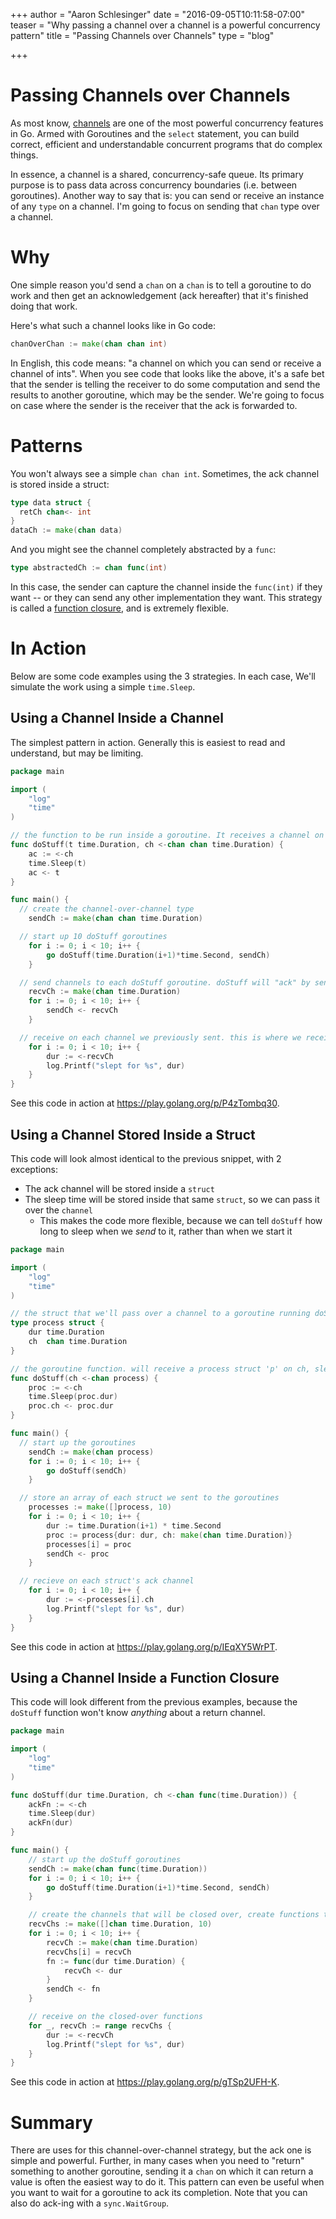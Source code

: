 +++
author = "Aaron Schlesinger"
date = "2016-09-05T10:11:58-07:00"
teaser = "Why passing a channel over a channel is a powerful concurrency pattern"
title = "Passing Channels over Channels"
type = "blog"

+++

# Passing Channels over Channels

As most know, [channels](https://gobyexample.com/channels) are one of the most powerful concurrency features in Go. Armed with Goroutines and the `select` statement, you can build correct, efficient and understandable concurrent programs that do complex things.

In essence, a channel is a shared, concurrency-safe queue. Its primary purpose is to pass data across concurrency boundaries (i.e. between goroutines). Another way to say that is: you can send or receive an instance of any `type` on a channel. I'm going to focus on sending that `chan` type over a channel.

# Why

One simple reason you'd send a `chan` on a `chan` is to tell a goroutine to do work and then get an acknowledgement (ack hereafter) that it's finished doing that work.

Here's what such a channel looks like in Go code:

```go
chanOverChan := make(chan chan int)
```

In English, this code means: "a channel on which you can send or receive a channel of ints". When you see code that looks like the above, it's a safe bet that the sender is telling the receiver to do some computation and send the results to another goroutine, which may be the sender. We're going to focus on case where the sender is the receiver that the ack is forwarded to.

# Patterns

You won't always see a simple `chan chan int`. Sometimes, the ack channel is stored inside a struct:

```go
type data struct {
  retCh chan<- int
}
dataCh := make(chan data)
```

And you might see the channel completely abstracted by a `func`:

```go
type abstractedCh := chan func(int)
```

In this case, the sender can capture the channel inside the `func(int)` if they want -- or they can send any other implementation they want. This strategy is called a [function closure](https://en.wikipedia.org/wiki/Closure_(computer_programming)), and is extremely flexible.

# In Action

Below are some code examples using the 3 strategies. In each case, We'll simulate the work using a simple `time.Sleep`.

## Using a Channel Inside a Channel

The simplest pattern in action. Generally this is easiest to read and understand, but may be limiting.

```go
package main

import (
	"log"
	"time"
)

// the function to be run inside a goroutine. It receives a channel on ch, sleeps for t, then sends t on the channel it received
func doStuff(t time.Duration, ch <-chan chan time.Duration) {
	ac := <-ch
	time.Sleep(t)
	ac <- t
}

func main() {
  // create the channel-over-channel type
	sendCh := make(chan chan time.Duration)

  // start up 10 doStuff goroutines
	for i := 0; i < 10; i++ {
		go doStuff(time.Duration(i+1)*time.Second, sendCh)
	}

  // send channels to each doStuff goroutine. doStuff will "ack" by sending its sleep time back
	recvCh := make(chan time.Duration)
	for i := 0; i < 10; i++ {
		sendCh <- recvCh
	}

  // receive on each channel we previously sent. this is where we receive the ack that doStuff sent back above
	for i := 0; i < 10; i++ {
		dur := <-recvCh
		log.Printf("slept for %s", dur)
	}
}
```

See this code in action at https://play.golang.org/p/P4zTombq30.

## Using a Channel Stored Inside a Struct

This code will look almost identical to the previous snippet, with 2 exceptions:

- The ack channel will be stored inside a `struct`
- The sleep time will be stored inside that same `struct`, so we can pass it over the `channel`
  - This makes the code more flexible, because we can tell `doStuff` how long to sleep when we _send_ to it, rather than when we start it

```go
package main

import (
	"log"
	"time"
)

// the struct that we'll pass over a channel to a goroutine running doStuff
type process struct {
	dur time.Duration
	ch  chan time.Duration
}

// the goroutine function. will receive a process struct 'p' on ch, sleep for p.dur, then send p.dur on p.ch
func doStuff(ch <-chan process) {
	proc := <-ch
	time.Sleep(proc.dur)
	proc.ch <- proc.dur
}

func main() {
  // start up the goroutines
	sendCh := make(chan process)
	for i := 0; i < 10; i++ {
		go doStuff(sendCh)
	}

  // store an array of each struct we sent to the goroutines
	processes := make([]process, 10)
	for i := 0; i < 10; i++ {
		dur := time.Duration(i+1) * time.Second
		proc := process{dur: dur, ch: make(chan time.Duration)}
		processes[i] = proc
		sendCh <- proc
	}

  // recieve on each struct's ack channel
	for i := 0; i < 10; i++ {
		dur := <-processes[i].ch
		log.Printf("slept for %s", dur)
	}
}
```

See this code in action at https://play.golang.org/p/IEqXY5WrPT.

## Using a Channel Inside a Function Closure

This code will look different from the previous examples, because the `doStuff` function won't know _anything_ about a return channel.

```go
package main

import (
	"log"
	"time"
)

func doStuff(dur time.Duration, ch <-chan func(time.Duration)) {
	ackFn := <-ch
	time.Sleep(dur)
	ackFn(dur)
}

func main() {
	// start up the doStuff goroutines
	sendCh := make(chan func(time.Duration))
	for i := 0; i < 10; i++ {
		go doStuff(time.Duration(i+1)*time.Second, sendCh)
	}

	// create the channels that will be closed over, create functions that close over each channel, then send them to the doStuff goroutines
	recvChs := make([]chan time.Duration, 10)
	for i := 0; i < 10; i++ {
		recvCh := make(chan time.Duration)
		recvChs[i] = recvCh
		fn := func(dur time.Duration) {
			recvCh <- dur
		}
		sendCh <- fn
	}

	// receive on the closed-over functions
	for _, recvCh := range recvChs {
		dur := <-recvCh
		log.Printf("slept for %s", dur)
	}
}
```

See this code in action at https://play.golang.org/p/gTSp2UFH-K.

# Summary

There are uses for this channel-over-channel strategy, but the ack one is simple and powerful. Further, in many cases when you need to "return" something to another goroutine, sending it a `chan` on which it can return a value is often the easiest way to do it. This pattern can even be useful when you want to wait for a goroutine to ack its completion. Note that you can also do ack-ing with a `sync.WaitGroup`.

